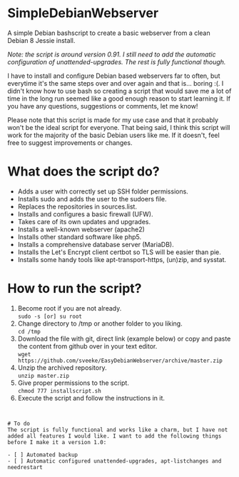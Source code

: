# SimpleDebianWebserver
A simple Debian bashscript to create a basic webserver from a clean Debian 8 Jessie install.

*Note: the script is around version 0.91. I still need to add the automatic configuration of unattended-upgrades. The rest is fully functional though.*

I have to install and configure Debian based webservers far to often, but everytime it's the same steps over and over again and that is... boring :(. I didn't know how to use bash so creating a script that would save me a lot of time in the long run seemed like a good enough reason to start learning it. If you have any questions, suggestions or comments, let me know!

Please note that this script is made for my use case and that it probably won't be the ideal script for everyone. That being said, I think this script will work for the majority of the basic Debian users like me. If it doesn't, feel free to suggest improvements or changes.

# What does the script do?

- Adds a user with correctly set up SSH folder permissions.
- Installs sudo and adds the user to the sudoers file.
- Replaces the repositories in sources.list.
- Installs and configures a basic firewall (UFW).
- Takes care of its own updates and upgrades.
- Installs a well-known webserver (apache2)
- Installs other standard software like php5.
- Installs a comprehensive database server (MariaDB).
- Installs the Let's Encrypt client certbot so TLS will be easier than pie.
- Installs some handy tools like apt-transport-https, (un)zip, and sysstat.

# How to run the script?
1. Become root if you are not already.  
   ```sudo -s [or] su root```
2. Change directory to /tmp or another folder to you liking.  
   ```cd /tmp```
3. Download the file with git, direct link (example below) or copy and paste the content from github over in your text editor.  
   ```wget https://github.com/sveeke/EasyDebianWebserver/archive/master.zip```
4. Unzip the archived repository.  
   ```unzip master.zip```
5. Give proper permissions to the script.  
   ```chmod 777 installscript.sh```
6. Execute the script and follow the instructions in it.  
   ```./installscript.sh
```

# To do
The script is fully functional and works like a charm, but I have not added all features I would like. I want to add the following things before I make it a version 1.0:

- [ ] Automated backup
- [ ] Automatic configured unattended-upgrades, apt-listchanges and needrestart
